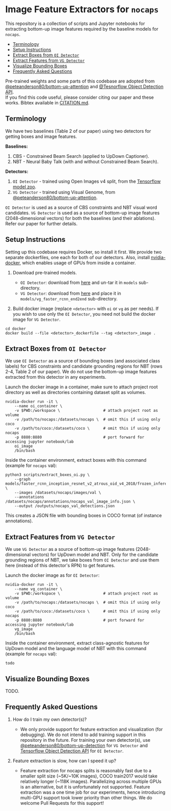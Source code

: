 Image Feature Extractors for `nocaps`
=====================================

This repository is a collection of scripts and Jupyter notebooks for extracting bottom-up image features required by the baseline models for `nocaps`.

* [Terminology](#terminology)
* [Setup Instructions](#setup-instructions)
* [Extract Boxes from `OI Detector`](#extract-boxes-from-oi-detector)
* [Extract Features from `VG Detector`](#extract-features-from-vg-detector)
* [Visualize Bounding Boxes](#visualize-bounding-boxes)
* [Frequently Asked Questions](#frequently-asked-questions)

Pre-trained weights and some parts of this codebase are adopted from [@peteanderson80/bottom-up-attention][vgrepo] and [@Tesnorflow Object Detection API][oirepo].  
If you find this code useful, please consider citing our paper and these works. Bibtex available in [CITATION.md](CITATION.md).


Terminology
-----------

We have two baselines (Table 2 of our paper) using two detectors for getting boxes and image features.

**Baselines:**

1. CBS - Constrained Beam Search (applied to UpDown Captioner).
2. NBT - Neural Baby Talk (with and without Constrained Beam Search).  

**Detectors:**

1. `OI Detector` - trained using Open Images v4 split, from the [Tensorflow model zoo](https://github.com/tensorflow/models/blob/master/research/object_detection/g3doc/detection_model_zoo.md).
2. `VG Detector` - trained using Visual Genome, from [@peteanderson80/bottom-up-attention][oirepo].  

`OI Detector` is used as a source of CBS constraints and NBT visual word candidates. `VG Detector` is used as a source of bottom-up image features (2048-dimensional vectors) for both the baselines (and their ablations). Refer our paper for further details.


Setup Instructions
------------------

Setting up this codebase requires Docker, so install it first. We provide two separate dockerfiles, one each for both of our detectors. Also, install [nvidia-docker](https://www.github.com/nvidia/nvidia-docker), which enables usage of GPUs from inside a container.

1. Download pre-trained models.
    - `OI Detector`: download from [here](https://www.dropbox.com/s/uoai4xqfdx96q2c/faster_rcnn_inception_resnet_v2_atrous_oid_v4_2018.tar.gz) and un-tar it in `models` sub-directory.
    - `VG Detector`: download from [here](https://www.dropbox.com/s/tr24q7h0zm2wnjv/resnet101_faster_rcnn_final.caffemodel) and place it in `models/vg_faster_rcnn_end2end` sub-directory.

2. Build docker image (replace `<detector>` with `oi` or `vg` as per needs). If you wish to use only the `OI Detector`, you need not build the docker image for `VG Detector`.

```shell
cd docker
docker build --file <detector>_dockerfile --tag <detector>_image .
```


Extract Boxes from `OI Detector`
--------------------------------

We use `OI Detector` as a source of bounding boxes (and associated class labels) for CBS constraints and candidate grounding regions for NBT (rows 2-4, Table 2 of our paper). We do not use the bottom-up image features extracted from this detector in any experiments.

Launch the docker image in a container, make sure to attach project root directory as well as directories containing dataset split as volumes.

```shell
nvidia-docker run -it \
    --name oi_container \
    -v $PWD:/workspace \                   # attach project root as volume
    -v /path/to/nocaps:/datasets/nocaps \  # omit this if using only coco
    -v /path/to/coco:/datasets/coco \      # omit this if using only nocaps
    -p 8880:8880                           # port forward for accessing jupyter notebook/lab
    oi_image
    /bin/bash
```

Inside the container environment, extract boxes with this command (example for `nocaps` val):

```shell
python3 scripts/extract_boxes_oi.py \
    --graph models/faster_rcnn_inception_resnet_v2_atrous_oid_v4_2018/frozen_inference_graph.pb \
    --images /datasets/nocaps/images/val \
    --annotations /datasets/nocaps/annotations/nocaps_val_image_info.json \
    --output /outputs/nocaps_val_detections.json
```

This creates a JSON file with bounding boxes in COCO format (of instance annotations).


Extract Features from `VG Detector`
-----------------------------------

We use `VG Detector` as a source of bottom-up image features (2048-dimensional vectors) for UpDown model and NBT. Only for the candidate grounding regions of NBT, we take boxes from `OI Detector` and use them here (instead of this detector's RPN) to get features.

Launch the docker image as for `OI Detector`:

```shell
nvidia-docker run -it \
    --name vg_container \
    -v $PWD:/workspace \                   # attach project root as volume
    -v /path/to/nocaps:/datasets/nocaps \  # omit this if using only coco
    -v /path/to/coco:/datasets/coco \      # omit this if using only nocaps
    -p 8880:8880                           # port forward for accessing jupyter notebook/lab
    vg_image
    /bin/bash
```

Inside the container environment, extract class-agnostic features for UpDown model and the language model of NBT with this command (example for `nocaps` val):

```shell
todo
```

Visualize Bounding Boxes
------------------------

TODO.

Frequently Asked Questions
--------------------------

1. How do I train my own detector(s)?
    - We only provide support for feature extraction and visualization (for debugging). We do not intend to add training support in this repository in the future. For training your own detector(s), use [@peteanderson80/bottom-up-detection][vgrepo] for `VG Detector` and [Tensorflow Object Detection API][oirepo] for `OI Detector`.

2. Feature extraction is slow, how can I speed it up?
    - Feature extraction for nocaps splits is reasonably fast due to a smaller split size (~5K/~10K images), COCO train2017 would take relatively longer (~118K images). Parallelizing across multiple GPUs is an alternative, but it is unfortunately not supported. Feature extraction was a one time job for our experiments, hence introducing multi-GPU support took lower priority than other things. We do welcome Pull Requests for this support!


[vgrepo]: https://www.github.com/peteanderson80/bottom-up-attention
[oirepo]: https://github.com/tensorflow/models/blob/master/research/object_detection
